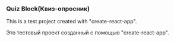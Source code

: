 ### Quiz Block(Квиз-опросник)

This is a test project created with "create-react-app".

Это тестовый проект созданный с помощью "create-react-app".
